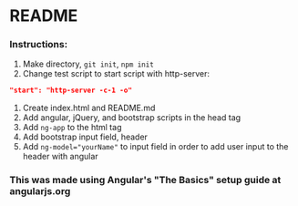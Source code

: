 # README

### Instructions:

1. Make directory, `git init`, `npm init`
1. Change test script to start script with http-server:
  ```json
  "start": "http-server -c-1 -o"
  ```
1. Create index.html and README.md
1. Add angular, jQuery, and bootstrap scripts in the head tag
1. Add `ng-app` to the html tag
1. Add bootstrap input field, header
1. Add `ng-model="yourName"` to input field in order to add user input to the header with angular

### This was made using Angular's "The Basics" setup guide at angularjs.org
